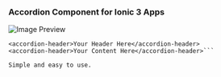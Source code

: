 ### Accordion Component for Ionic 3 Apps

![Image Preview](https://user-images.githubusercontent.com/6559664/50391910-9a1f0800-076f-11e9-97c3-52b98c0f88a2.gif)

```<accordion>
<accordion-header>Your Header Here</accordion-header>
<accordion-header>Your Content Here</accordion-header>```

Simple and easy to use.